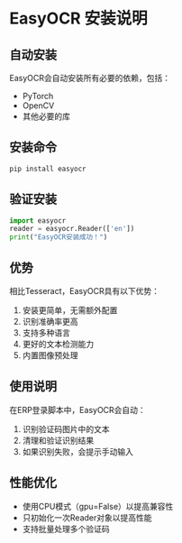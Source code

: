 # EasyOCR 安装说明

## 自动安装

EasyOCR会自动安装所有必要的依赖，包括：
- PyTorch
- OpenCV
- 其他必要的库

## 安装命令

```bash
pip install easyocr
```

## 验证安装

```python
import easyocr
reader = easyocr.Reader(['en'])
print("EasyOCR安装成功！")
```

## 优势

相比Tesseract，EasyOCR具有以下优势：
1. 安装更简单，无需额外配置
2. 识别准确率更高
3. 支持多种语言
4. 更好的文本检测能力
5. 内置图像预处理

## 使用说明

在ERP登录脚本中，EasyOCR会自动：
1. 识别验证码图片中的文本
2. 清理和验证识别结果
3. 如果识别失败，会提示手动输入

## 性能优化

- 使用CPU模式（gpu=False）以提高兼容性
- 只初始化一次Reader对象以提高性能
- 支持批量处理多个验证码

